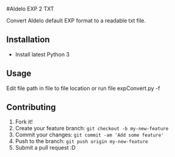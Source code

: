 #Aldelo EXP 2 TXT

Convert Aldelo default EXP format to a readable txt file.

## Installation

* Install latest Python 3

## Usage

Edit file path in file to file location or 
run file expConvert.py -f <filename> 

## Contributing

1. Fork it!
2. Create your feature branch: `git checkout -b my-new-feature`
3. Commit your changes: `git commit -am 'Add some feature'`
4. Push to the branch: `git push origin my-new-feature`
5. Submit a pull request :D


